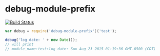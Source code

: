 # debug-module-prefix
[![Build Status](https://travis-ci.org/joliveros/debug-module-prefix.svg?branch=master)](https://travis-ci.org/joliveros/debug-module-prefix)

```js
var debug = require('debug-module-prefix')('test');

debug('log date: ' + new Date());
// will print
// module_name:test:log date: Sun Aug 23 2015 01:19:36 GMT-0500 (CDT)
```
